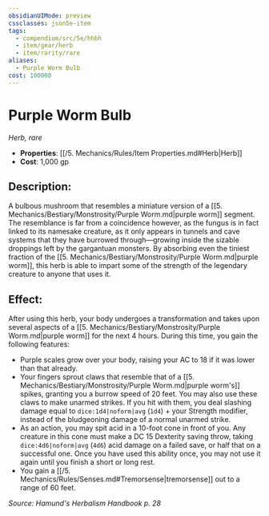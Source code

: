 ```yaml
---
obsidianUIMode: preview
cssclasses: json5e-item
tags:
  - compendium/src/5e/hhbh
  - item/gear/herb
  - item/rarity/rare
aliases:
  - Purple Worm Bulb
cost: 100000
---
```

# Purple Worm Bulb
*Herb, rare*  

- **Properties**: [[/5. Mechanics/Rules/Item Properties.md#Herb\|Herb]]
- **Cost**: 1,000 gp

## Description:

A bulbous mushroom that resembles a miniature version of a [[5. Mechanics/Bestiary/Monstrosity/Purple Worm.md\|purple worm]] segment. The resemblance is far from a coincidence however, as the fungus is in fact linked to its namesake creature, as it only appears in tunnels and cave systems that they have burrowed through—growing inside the sizable droppings left by the gargantuan monsters. By absorbing even the tiniest fraction of the [[5. Mechanics/Bestiary/Monstrosity/Purple Worm.md\|purple worm]], this herb is able to impart some of the strength of the legendary creature to anyone that uses it.

## Effect:

After using this herb, your body undergoes a transformation and takes upon several aspects of a [[5. Mechanics/Bestiary/Monstrosity/Purple Worm.md\|purple worm]] for the next 4 hours. During this time, you gain the following features:

- Purple scales grow over your body, raising your AC to 18 if it was lower than that already.  
- Your fingers sprout claws that resemble that of a [[5. Mechanics/Bestiary/Monstrosity/Purple Worm.md\|purple worm's]] spikes, granting you a burrow speed of 20 feet. You may also use these claws to make unarmed strikes. If you hit with them, you deal slashing damage equal to `dice:1d4|noform|avg` (`1d4`) + your Strength modifier, instead of the bludgeoning damage of a normal unarmed strike.  
- As an action, you may spit acid in a 10-foot cone in front of you. Any creature in this cone must make a DC 15 Dexterity saving throw, taking `dice:4d6|noform|avg` (`4d6`) acid damage on a failed save, or half that on a successful one. Once you have used this ability once, you may not use it again until you finish a short or long rest.  
- You gain a [[/5. Mechanics/Rules/Senses.md#Tremorsense\|tremorsense]] out to a range of 60 feet.  

*Source: Hamund's Herbalism Handbook p. 28*
